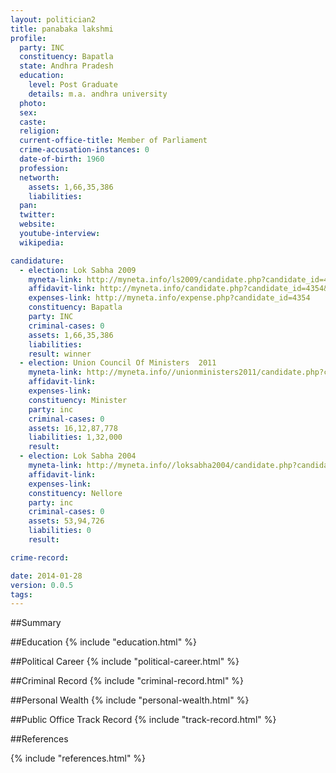 ```yaml
---
layout: politician2
title: panabaka lakshmi
profile: 
  party: INC
  constituency: Bapatla
  state: Andhra Pradesh
  education: 
    level: Post Graduate
    details: m.a. andhra university
  photo: 
  sex: 
  caste: 
  religion: 
  current-office-title: Member of Parliament
  crime-accusation-instances: 0
  date-of-birth: 1960
  profession: 
  networth: 
    assets: 1,66,35,386
    liabilities: 
  pan: 
  twitter: 
  website: 
  youtube-interview: 
  wikipedia: 

candidature: 
  - election: Lok Sabha 2009
    myneta-link: http://myneta.info/ls2009/candidate.php?candidate_id=4354
    affidavit-link: http://myneta.info/candidate.php?candidate_id=4354&scan=original
    expenses-link: http://myneta.info/expense.php?candidate_id=4354
    constituency: Bapatla 
    party: INC
    criminal-cases: 0
    assets: 1,66,35,386
    liabilities: 
    result: winner 
  - election: Union Council Of Ministers  2011
    myneta-link: http://myneta.info//unionministers2011/candidate.php?candidate_id=47
    affidavit-link: 
    expenses-link: 
    constituency: Minister 
    party: inc
    criminal-cases: 0
    assets: 16,12,87,778
    liabilities: 1,32,000
    result:  
  - election: Lok Sabha 2004
    myneta-link: http://myneta.info//loksabha2004/candidate.php?candidate_id=182
    affidavit-link: 
    expenses-link: 
    constituency: Nellore 
    party: inc
    criminal-cases: 0
    assets: 53,94,726
    liabilities: 0
    result:  

crime-record: 

date: 2014-01-28
version: 0.0.5
tags: 
---
```

##Summary


##Education
{% include "education.html" %}


##Political Career
{% include "political-career.html" %}


##Criminal Record
{% include "criminal-record.html" %}


##Personal Wealth
{% include "personal-wealth.html" %}


##Public Office Track Record
{% include "track-record.html" %}


##References


{% include "references.html" %}